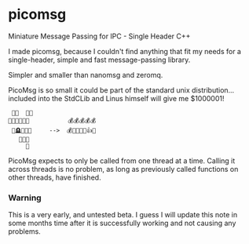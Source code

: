 # picomsg

Miniature Message Passing for IPC - Single Header C++


I made picomsg, because I couldn't find anything that fit my needs for a single-header, simple and fast message-passing library.

Simpler and smaller than nanomsg and zeromq.

PicoMsg is so small it could be part of the standard unix distribution... included into the StdCLib and Linus himself will give me $1000001!

     🥰🥰  🥰🥰
    🤭😂🤣😢😢😢           💰💰💰💰💰
     🫢🪦💅🤗👀     -->  💰🤑💎💍🫢👍😇
       🥹🥹🥹
         🥰

PicoMsg expects to only be called from one thread at a time. Calling it across threads is no problem, as long as previously called functions on other threads, have finished.

### Warning
This is a very early, and untested beta. I guess I will update this note in some months time after it is successfully working and not causing any problems. 

